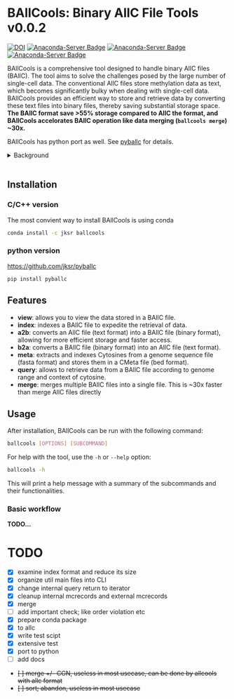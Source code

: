# BAllCools: Binary AllC File Tools v0.0.2

[![DOI](https://zenodo.org/badge/653446390.svg)](https://zenodo.org/badge/latestdoi/653446390)
[![Anaconda-Server Badge](https://anaconda.org/jksr/ballcools/badges/version.svg)](https://anaconda.org/jksr/ballcools)
[![Anaconda-Server Badge](https://anaconda.org/jksr/ballcools/badges/latest_release_date.svg)](https://anaconda.org/jksr/ballcools)
[![Anaconda-Server Badge](https://anaconda.org/jksr/ballcools/badges/platforms.svg)](https://anaconda.org/jksr/ballcools)


BAllCools is a comprehensive tool designed to handle binary AllC files (BAllC). The tool aims to solve the challenges posed by the large number of single-cell data. The conventional AllC files store methylation data as text, which becomes significantly bulky when dealing with single-cell data. BAllCools provides an efficient way to store and retrieve data by converting these text files into binary files, thereby saving substantial storage space. **The BAllC format save >55% storage compared to AllC the format, and BAllCools accelorates BAllC operation like data merging (`ballcools merge`) ~30x.**


BAllCools has python port as well. See [pyballc](https://github.com/jksr/pyballc) for details.


<details>
  <summary>Background</summary>
  
### AllC format
AllC format is a tab-separated-value (tsv) text format containing base level methylation and coverage counts, originally defined in [methylpy](https://github.com/yupenghe/methylpy), a python package developed in the [Ecker lab](https://ecker.salk.edu/) for bulk WGBS-seq data analysis.

|index|column name|example|note|
|:----:|:-----:|:-----:|:---:|
|1|chromosome|12|with no "chr"|
|2|position|18283342|1-based|
|3|strand|+|either + or -|
|4|sequence context|CGT|can be more than 3 bases|
|5|mc|18|count of reads supporting methylation|
|6|cov|21|read coverage|
|7|methylated|1|indicator of significant methylation (1 if no test is performed)|

### BAllC format

**TODO...**

</details>
<br/>



## Installation
### C/C++ version
The most convient way to install BAllCools is using conda
```bash
conda install -c jksr ballcools
```
### python version
https://github.com/jksr/pyballc
```
pip install pyballc
```

## Features

- **view**: allows you to view the data stored in a BAllC file.
- **index**: indexes a BAllC file to expedite the retrieval of data.
- **a2b**: converts an AllC file (text format) into a BAllC file (binary format), allowing for more efficient storage and faster access.
- **b2a**: converts a BAllC file (binary format) into an AllC file (text format).
- **meta**: extracts and indexes Cytosines from a genome sequence file (fasta format) and stores them in a CMeta file (bed format).
- **query**: allows to retrieve data from a BAllC file according to genome range and context of cytosine.
- **merge**: merges multiple BAllC files into a single file. This is ~30x faster than merge AllC files directly

## Usage

After installation, BAllCools can be run with the following command:

```bash
ballcools [OPTIONS] [SUBCOMMAND]
```

For help with the tool, use the `-h` or `--help` option:

```bash
ballcools -h
```

This will print a help message with a summary of the subcommands and their functionalities.

### Basic workflow
**TODO...**












    
# TODO
- [x] examine index format and reduce its size
- [x] organize util main files into CLI
- [x] change internal query return to iterator
- [x] cleanup internal mcrecords and external mcrecords
- [x] merge
- [ ] add important check; like order violation etc
- [x] prepare conda package
- [x] to allc
- [x] write test scipt
- [x] extensive test
- [x] port to python
- [ ] add docs
- ~~[ ] merge +/- CGN, useless in most usecase, can be done by allcools with allc format~~
- ~~[ ] sort; abandon, useless in most usecase~~
